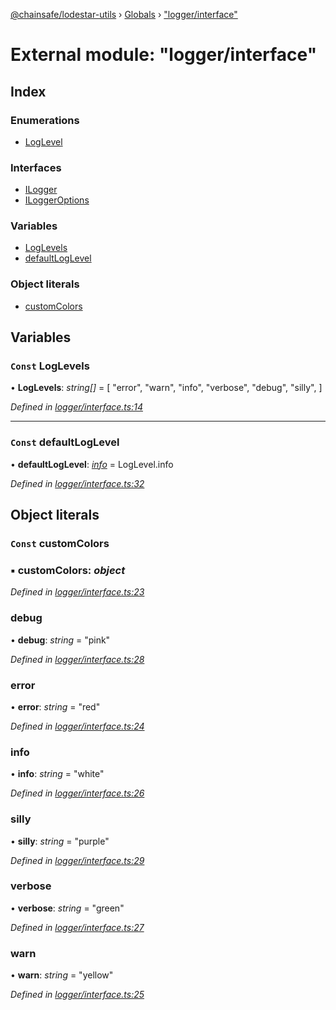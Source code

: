 [@chainsafe/lodestar-utils](../README.md) › [Globals](../globals.md) › ["logger/interface"](_logger_interface_.md)

# External module: "logger/interface"

## Index

### Enumerations

* [LogLevel](../enums/_logger_interface_.loglevel.md)

### Interfaces

* [ILogger](../interfaces/_logger_interface_.ilogger.md)
* [ILoggerOptions](../interfaces/_logger_interface_.iloggeroptions.md)

### Variables

* [LogLevels](_logger_interface_.md#const-loglevels)
* [defaultLogLevel](_logger_interface_.md#const-defaultloglevel)

### Object literals

* [customColors](_logger_interface_.md#const-customcolors)

## Variables

### `Const` LogLevels

• **LogLevels**: *string[]* = [
  "error",
  "warn",
  "info",
  "verbose",
  "debug",
  "silly",
]

*Defined in [logger/interface.ts:14](https://github.com/ChainSafe/lodestar/blob/0e426d2/packages/lodestar-utils/src/logger/interface.ts#L14)*

___

### `Const` defaultLogLevel

• **defaultLogLevel**: *[info](../enums/_logger_interface_.loglevel.md#info)* = LogLevel.info

*Defined in [logger/interface.ts:32](https://github.com/ChainSafe/lodestar/blob/0e426d2/packages/lodestar-utils/src/logger/interface.ts#L32)*

## Object literals

### `Const` customColors

### ▪ **customColors**: *object*

*Defined in [logger/interface.ts:23](https://github.com/ChainSafe/lodestar/blob/0e426d2/packages/lodestar-utils/src/logger/interface.ts#L23)*

###  debug

• **debug**: *string* = "pink"

*Defined in [logger/interface.ts:28](https://github.com/ChainSafe/lodestar/blob/0e426d2/packages/lodestar-utils/src/logger/interface.ts#L28)*

###  error

• **error**: *string* = "red"

*Defined in [logger/interface.ts:24](https://github.com/ChainSafe/lodestar/blob/0e426d2/packages/lodestar-utils/src/logger/interface.ts#L24)*

###  info

• **info**: *string* = "white"

*Defined in [logger/interface.ts:26](https://github.com/ChainSafe/lodestar/blob/0e426d2/packages/lodestar-utils/src/logger/interface.ts#L26)*

###  silly

• **silly**: *string* = "purple"

*Defined in [logger/interface.ts:29](https://github.com/ChainSafe/lodestar/blob/0e426d2/packages/lodestar-utils/src/logger/interface.ts#L29)*

###  verbose

• **verbose**: *string* = "green"

*Defined in [logger/interface.ts:27](https://github.com/ChainSafe/lodestar/blob/0e426d2/packages/lodestar-utils/src/logger/interface.ts#L27)*

###  warn

• **warn**: *string* = "yellow"

*Defined in [logger/interface.ts:25](https://github.com/ChainSafe/lodestar/blob/0e426d2/packages/lodestar-utils/src/logger/interface.ts#L25)*
